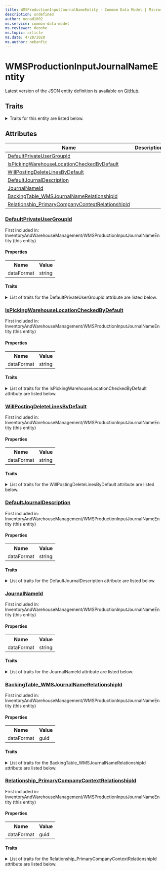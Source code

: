 ```yaml
---
title: WMSProductionInputJournalNameEntity - Common Data Model | Microsoft Docs
description: undefined
author: nenad1002
ms.service: common-data-model
ms.reviewer: deonhe
ms.topic: article
ms.date: 4/20/2020
ms.author: nebanfic
---
```


# WMSProductionInputJournalNameEntity

  
 Latest version of the JSON entity definition is available on <a href="https://github.com/Microsoft/CDM/tree/master/schemaDocuments/core/operationsCommon/Entities/SupplyChain/InventoryAndWarehouseManagement/WMSProductionInputJournalNameEntity.cdm.json" target="_blank">GitHub</a>.  

## Traits

<details>
<summary>Traits for this entity are listed below.  
</summary>

**is.CDM.entityVersion**  
  <table><tr><th>Parameter</th><th>Value</th><th>Data type</th><th>Explanation</th></tr><tr><td>versionNumber</td><td>"1.0.0"</td><td>string</td><td>semantic version number of the entity</td></tr></table>

**is.application.releaseVersion**  
  <table><tr><th>Parameter</th><th>Value</th><th>Data type</th><th>Explanation</th></tr><tr><td>releaseVersion</td><td>"10.0.13.0"</td><td>string</td><td>semantic version number of the application introducing this entity</td></tr></table>

</details>

## Attributes

|Name|Description|First Included in Instance|
|---|---|---|
|[DefaultPrivateUserGroupId](#DefaultPrivateUserGroupId)||<a href="WMSProductionInputJournalNameEntity.md" target="_blank">InventoryAndWarehouseManagement/WMSProductionInputJournalNameEntity</a>|
|[IsPickingWarehouseLocationCheckedByDefault](#IsPickingWarehouseLocationCheckedByDefault)||<a href="WMSProductionInputJournalNameEntity.md" target="_blank">InventoryAndWarehouseManagement/WMSProductionInputJournalNameEntity</a>|
|[WillPostingDeleteLinesByDefault](#WillPostingDeleteLinesByDefault)||<a href="WMSProductionInputJournalNameEntity.md" target="_blank">InventoryAndWarehouseManagement/WMSProductionInputJournalNameEntity</a>|
|[DefaultJournalDescription](#DefaultJournalDescription)||<a href="WMSProductionInputJournalNameEntity.md" target="_blank">InventoryAndWarehouseManagement/WMSProductionInputJournalNameEntity</a>|
|[JournalNameId](#JournalNameId)||<a href="WMSProductionInputJournalNameEntity.md" target="_blank">InventoryAndWarehouseManagement/WMSProductionInputJournalNameEntity</a>|
|[BackingTable_WMSJournalNameRelationshipId](#BackingTable_WMSJournalNameRelationshipId)||<a href="WMSProductionInputJournalNameEntity.md" target="_blank">InventoryAndWarehouseManagement/WMSProductionInputJournalNameEntity</a>|
|[Relationship_PrimaryCompanyContextRelationshipId](#Relationship_PrimaryCompanyContextRelationshipId)||<a href="WMSProductionInputJournalNameEntity.md" target="_blank">InventoryAndWarehouseManagement/WMSProductionInputJournalNameEntity</a>|

### <a href=#DefaultPrivateUserGroupId name="DefaultPrivateUserGroupId">DefaultPrivateUserGroupId</a>

First included in: InventoryAndWarehouseManagement/WMSProductionInputJournalNameEntity (this entity)  

#### Properties

<table><tr><th>Name</th><th>Value</th></tr><tr><td>dataFormat</td><td>string</td></tr></table>

#### Traits

<details>
<summary>List of traits for the DefaultPrivateUserGroupId attribute are listed below.</summary>

**is.dataFormat.character**  
**is.dataFormat.big**  
**is.dataFormat.array**  
**is.dataFormat.character**  
**is.dataFormat.array**  
</details>

### <a href=#IsPickingWarehouseLocationCheckedByDefault name="IsPickingWarehouseLocationCheckedByDefault">IsPickingWarehouseLocationCheckedByDefault</a>

First included in: InventoryAndWarehouseManagement/WMSProductionInputJournalNameEntity (this entity)  

#### Properties

<table><tr><th>Name</th><th>Value</th></tr><tr><td>dataFormat</td><td>string</td></tr></table>

#### Traits

<details>
<summary>List of traits for the IsPickingWarehouseLocationCheckedByDefault attribute are listed below.</summary>

**is.dataFormat.character**  
**is.dataFormat.big**  
**is.dataFormat.array**  
**is.dataFormat.character**  
**is.dataFormat.array**  
</details>

### <a href=#WillPostingDeleteLinesByDefault name="WillPostingDeleteLinesByDefault">WillPostingDeleteLinesByDefault</a>

First included in: InventoryAndWarehouseManagement/WMSProductionInputJournalNameEntity (this entity)  

#### Properties

<table><tr><th>Name</th><th>Value</th></tr><tr><td>dataFormat</td><td>string</td></tr></table>

#### Traits

<details>
<summary>List of traits for the WillPostingDeleteLinesByDefault attribute are listed below.</summary>

**is.dataFormat.character**  
**is.dataFormat.big**  
**is.dataFormat.array**  
**is.dataFormat.character**  
**is.dataFormat.array**  
</details>

### <a href=#DefaultJournalDescription name="DefaultJournalDescription">DefaultJournalDescription</a>

First included in: InventoryAndWarehouseManagement/WMSProductionInputJournalNameEntity (this entity)  

#### Properties

<table><tr><th>Name</th><th>Value</th></tr><tr><td>dataFormat</td><td>string</td></tr></table>

#### Traits

<details>
<summary>List of traits for the DefaultJournalDescription attribute are listed below.</summary>

**is.dataFormat.character**  
**is.dataFormat.big**  
**is.dataFormat.array**  
**is.dataFormat.character**  
**is.dataFormat.array**  
</details>

### <a href=#JournalNameId name="JournalNameId">JournalNameId</a>

First included in: InventoryAndWarehouseManagement/WMSProductionInputJournalNameEntity (this entity)  

#### Properties

<table><tr><th>Name</th><th>Value</th></tr><tr><td>dataFormat</td><td>string</td></tr></table>

#### Traits

<details>
<summary>List of traits for the JournalNameId attribute are listed below.</summary>

**is.dataFormat.character**  
**is.dataFormat.big**  
**is.dataFormat.array**  
**is.dataFormat.character**  
**is.dataFormat.array**  
</details>

### <a href=#BackingTable_WMSJournalNameRelationshipId name="BackingTable_WMSJournalNameRelationshipId">BackingTable_WMSJournalNameRelationshipId</a>

First included in: InventoryAndWarehouseManagement/WMSProductionInputJournalNameEntity (this entity)  

#### Properties

<table><tr><th>Name</th><th>Value</th></tr><tr><td>dataFormat</td><td>guid</td></tr></table>

#### Traits

<details>
<summary>List of traits for the BackingTable_WMSJournalNameRelationshipId attribute are listed below.</summary>

**is.dataFormat.character**  
**is.dataFormat.big**  
**is.dataFormat.array**  
**is.dataFormat.guid**  
**means.identity.entityId**  
**is.linkedEntity.identifier**  
Marks the attribute(s) that hold foreign key references to a linked (used as an attribute) entity. This attribute is added to the resolved entity to enumerate the referenced entities.  <table><tr><th>Parameter</th><th>Value</th><th>Data type</th><th>Explanation</th></tr><tr><td>entityReferences</td><td><table><tr><th>entityReference</th><th>attributeReference</th></tr><tr><td><a href="../../../Tables/SupplyChain/Inventory/Group/WMSJournalName.md" target="_blank">/core/operationsCommon/Tables/SupplyChain/Inventory/Group/WMSJournalName.cdm.json/WMSJournalName</a></td><td><a href="../../../Tables/SupplyChain/Inventory/Group/WMSJournalName.md#RecId" target="_blank">RecId</a></td></tr></table></td><td>entity</td><td>a reference to the constant entity holding the list of entity references</td></tr></table>

**is.dataFormat.guid**  
**is.dataFormat.character**  
**is.dataFormat.array**  
</details>

### <a href=#Relationship_PrimaryCompanyContextRelationshipId name="Relationship_PrimaryCompanyContextRelationshipId">Relationship_PrimaryCompanyContextRelationshipId</a>

First included in: InventoryAndWarehouseManagement/WMSProductionInputJournalNameEntity (this entity)  

#### Properties

<table><tr><th>Name</th><th>Value</th></tr><tr><td>dataFormat</td><td>guid</td></tr></table>

#### Traits

<details>
<summary>List of traits for the Relationship_PrimaryCompanyContextRelationshipId attribute are listed below.</summary>

**is.dataFormat.character**  
**is.dataFormat.big**  
**is.dataFormat.array**  
**is.dataFormat.guid**  
**means.identity.entityId**  
**is.linkedEntity.identifier**  
Marks the attribute(s) that hold foreign key references to a linked (used as an attribute) entity. This attribute is added to the resolved entity to enumerate the referenced entities.  <table><tr><th>Parameter</th><th>Value</th><th>Data type</th><th>Explanation</th></tr><tr><td>entityReferences</td><td><table><tr><th>entityReference</th><th>attributeReference</th></tr><tr><td><a href="../../../Tables/Finance/Ledger/Main/CompanyInfo.md" target="_blank">/core/operationsCommon/Tables/Finance/Ledger/Main/CompanyInfo.cdm.json/CompanyInfo</a></td><td><a href="../../../Tables/Finance/Ledger/Main/CompanyInfo.md#RecId" target="_blank">RecId</a></td></tr></table></td><td>entity</td><td>a reference to the constant entity holding the list of entity references</td></tr></table>

**is.dataFormat.guid**  
**is.dataFormat.character**  
**is.dataFormat.array**  
</details>
